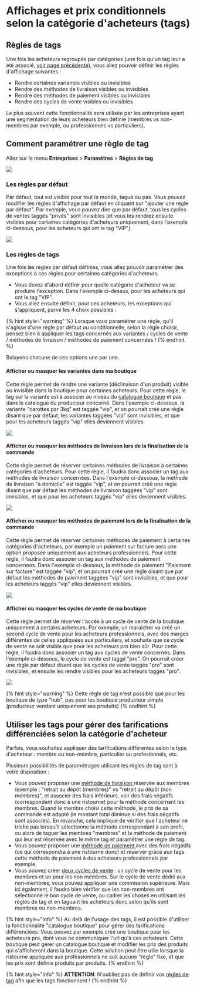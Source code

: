 # Affichages et prix conditionnels selon la catégorie d'acheteurs (tags)

## Règles de tags

Une fois les acheteurs regroupés par catégories (une fois qu'un tag leur a été associé, [voir page précédente](broken-reference)), vous allez pouvoir définir les règles d'affichage suivantes :&#x20;

* Rendre certaines variantes visibles ou invisibles
* Rendre des méthodes de livraison visibles ou invisibles
* Rendre des méthodes de paiement visibles ou invisibles
* Rendre des cycles de vente visibles ou invisibles

Le plus souvent cette fonctionnalité sera utilisée par les entreprises ayant une segmentation de leurs acheteurs bien définie (membres vs non-membres par exemple, ou professionnels vs particuliers).

## Comment paramétrer une règle de tag

Allez sur le menu **Entreprises** > **Paramètres** > **Règles de tag**

![](<../../../.gitbook/assets/image (74).png>)

### Les règles par défaut

Par défaut, tout est visible pour tout le monde, tagué ou pas. Vous pouvez modifier les règles d'affichage par défaut en cliquant sur "ajouter une règle par défaut". Par exemple, vous pouvez dire que par défaut, tous les cycles de ventes taggés "privés" sont invisibles (et vous les rendrez ensuite visibles pour certaines catégories d'acheteurs uniquement, dans l'exemple ci-dessous, pour les acheteurs qui ont le tag "VIP").

![](<../../../.gitbook/assets/image (64) (1).png>)

### Les règles de tags

Une fois les règles par défaut définies, vous allez pouvoir paramétrer des exceptions à ces règles pour certaines catégories d'acheteurs.

* Vous devez d'abord définir pour quelle catégorie d'acheteur va se produire l'exception. Dans l'exemple ci-dessus, pour les acheteurs qui ont le tag "VIP".
* Vous allez ensuite définir, pour ces acheteurs, les exceptions qui s'appliquent, parmi les 4 choix possibles :

{% hint style="warning" %}
Lorsque vous paramétrer une règle, qu'il s'agisse d'une règle par défaut ou conditionnelle, selon la règle choisir, pensez bien à appliquer les tags concernés aux variantes / cycles de vente / méthodes de livraison / méthodes de paiement concernées !
{% endhint %}

Balayons chacune de ces options une par une.

#### Afficher ou masquer les variantes dans ma boutique

Cette règle permet de rendre une variante (déclinaison d'un produit) visible ou invisible dans la boutique pour certaines acheteurs. Pour cette règle, le tag sur la variante est à associer au niveau du [catalogue boutique](broken-reference) et pas dans le catalogue du producteur concerné. Dans l'exemple ci-dessous, la variante "carottes par 3kg" est taggée "vip", et on pourrait créé une règle disant que par défaut, les variantes taggées "vip" sont invisibles, et que pour les acheteurs taggés "vip" elles deviennent visibles.

![](<../../../.gitbook/assets/image (85).png>)

#### Afficher ou masquer les méthodes de livraison lors de la finalisation de la commande

Cette règle permet de réserver certaines méthodes de livraison à certaines catégories d'acheteurs. Pour cette règle, il faudra donc associer un tag aux méthodes de livraison concernées. Dans l'exemple ci-dessous, la méthode de livraison "à domicile" est taggée "vip", et on pourrait créé une règle disant que par défaut les méthodes de livraison taggées "vip" sont invisibles, et que pour les acheteurs taggés "vip" elles deviennent visibles.

![](<../../../.gitbook/assets/image (53).png>)

#### Afficher ou masquer les méthodes de paiement lors de la finalisation de la commande

Cette règle permet de réserver certaines méthodes de paiement à certaines catégories d'acheteurs, par exemple un paiement sur facture sera une option proposée uniquement aux acheteurs professionnels. Pour cette règle, il faudra donc associer un tag aux méthodes de paiement concernées. Dans l'exemple ci-dessous, la méthode de paiement "Paiement sur facture" est taggée "vip", et on pourrait créé une règle disant que par défaut les méthodes de paiement taggées "vip" sont invisibles, et que pour les acheteurs taggés "vip" elles deviennent visibles.&#x20;

![](<../../../.gitbook/assets/image (82).png>)

#### Afficher ou masquer les cycles de vente de ma boutique

Cette règle permet de réserver l'accès à un cycle de vente de la boutique uniquement à certains acheteurs. Par exemple, un maraicher va créé un second cycle de vente pour les acheteurs professionnels, avec des marges différentes de celles appliquées aux particuliers, et souhaite que ce cycle de vente ne soit visible que pour les acheteurs pro bien sûr. Pour cette règle, il faudra donc associer un tag aux cycles de vente concernés. Dans l'exemple ci-dessous, le cycle de vente est taggé "pro". On pourrait créer une règle par défaut disant que les cycles de vente taggés "pro" sont invisibles, et ensuite les rendre visibles pour les acheteurs taggés "pro".

![](<../../../.gitbook/assets/image (54).png>)

{% hint style="warning" %}
Cette règle de tag n'est possible que pour les boutique de type "hub", pas pour les boutique producteur simple (producteur vendant uniquement ses produits)
{% endhint %}

## Utiliser les tags pour gérer des tarifications différenciées selon la catégorie d'acheteur

Parfois, vous souhaitez appliquer des tarifications différentes selon le type d'acheteur : membre ou non-membre, particulier ou profesionnels, etc.&#x20;

Plusieurs possibilités de paramétrages utilisant les règles de tag sont à votre disposition  :

* Vous pouvez proposer une [méthode de livraison ](broken-reference)réservée aux membres (exemple : "retrait au dépôt (membres)" vs "retrait au dépôt (non membres)", et associer des frais inférieurs, voir des frais négatifs (correspondant donc à une ristourne) pour la méthode concernant les membres. Quand le membre choisi cette méthode, le prix de sa commande est adapté (le montant total diminue si des frais négatifs sont associés). En revanche, cela implique de vérifier que l'acheteur ne triche pas lorsqu'il sélectionne la méthode correspondant à son profil, ou alors de taguer les membres "membres" et la méthode de paiement qui leur est réservée avec le même tag et paramétrer une règle de tag.
* Vous pouvez proposer une [méthode de paiement ](broken-reference)avec des frais négatifs (ce qui correspondra à une ristourne donc) et réserver grâce aux tags cette méthode de paiement à des acheteurs professionnels par exemple.&#x20;
* Vous pouvez créer [deux cycles de vente](broken-reference) : un cycle de vente pour les membres et un pour les non membres. Sur le cycle de vente dédié aux non-membres, vous pouvez appliquer une commission supérieure. Mais ici également, il faudra bien vérifier que les non-membres ont sélectionné le bon cycle de vente, ou cadrer les choses en utilisant les règles de tag et en taguant les acheteurs donc selon qu'ils sont membres ou non-membres.

{% hint style="info" %}
Au delà de l'usage des tags, il est possible d'utiliser la fonctionnalité "catalogue boutique" pour gérer des tarifications différenciées. Vous pouvez par exemple créé une boutique pour les acheteurs pro, dont vous ne communiquer l'url qu'à ces acheteurs. Cette boutique peut gérer un catalogue boutique et modifier les prix des produits qui s'afficheront dans la boutique. Cette solution peut être utile lorsque la ristourne appliquée aux professionnels ne suit aucune "règle" fixe, et que les prix sont définis produits par produits.
{% endhint %}

{% hint style="info" %}
**ATTENTION**: N'oubliez pas de définir vos [règles de tag](https://ofn-user-guide.gitbook.io/guide-utilisateur-open-food-network/fonctionnalites-standards/mise-en-place-dune-boutique/affichages-et-prix-differencies-par-categorie-dacheteur/customized-shopping-experience#comment-parametrer-une-regle-de-tag) afin que les tags fonctionnent !
{% endhint %}

